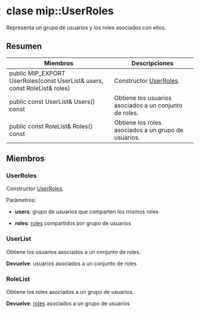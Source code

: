 # <a name="class-mipuserroles"></a>clase mip::UserRoles 
Representa un grupo de usuarios y los roles asociados con ellos.
  
## <a name="summary"></a>Resumen
 Miembros                        | Descripciones                                
--------------------------------|---------------------------------------------
 public MIP_EXPORT UserRoles(const UserList& users, const RoleList& roles)  |  Constructor [UserRoles](class_mip_userroles.md).
 public const UserList& Users() const  |  Obtiene los usuarios asociados a un conjunto de roles.
 public const RoleList& Roles() const  |  Obtiene los roles asociados a un grupo de usuarios.
  
## <a name="members"></a>Miembros
  
### <a name="userroles"></a>UserRoles
Constructor [UserRoles](class_mip_userroles.md).

Parámetros:  
* **users**: grupo de usuarios que comparten los mismos roles 


* **roles**: [roles](class_mip_roles.md) compartidos por grupo de usuarios


  
### <a name="userlist"></a>UserList
Obtiene los usuarios asociados a un conjunto de roles.

  
**Devuelve**: usuarios asociados a un conjunto de roles
  
### <a name="rolelist"></a>RoleList
Obtiene los roles asociados a un grupo de usuarios.

  
**Devuelve**: [roles](class_mip_roles.md) asociados a un grupo de usuarios